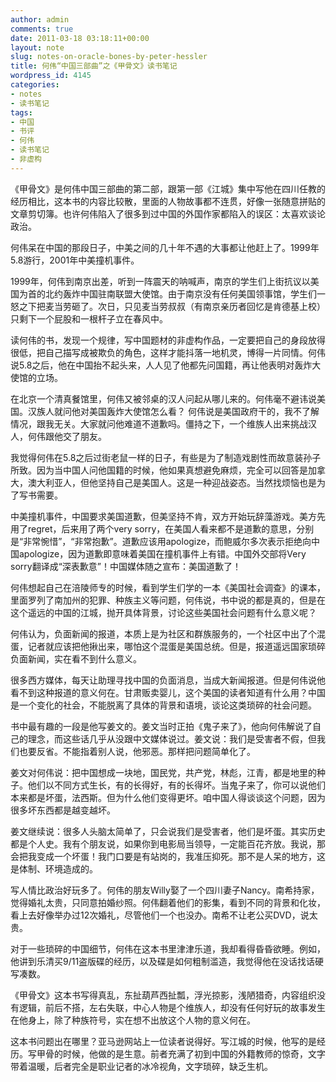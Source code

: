 ```yaml
---
author: admin
comments: true
date: 2011-03-18 03:18:11+00:00
layout: note
slug: notes-on-oracle-bones-by-peter-hessler
title: 何伟“中国三部曲”之《甲骨文》读书笔记
wordpress_id: 4145
categories:
- notes
- 读书笔记
tags:
- 中国
- 书评
- 何伟
- 读书笔记
- 非虚构
---
```


《甲骨文》是何伟中国三部曲的第二部，跟第一部《江城》集中写他在四川任教的经历相比，这本书的内容比较散，里面的人物故事都不连贯，好像一张随意拼贴的文章剪切簿。也许何伟陷入了很多到过中国的外国作家都陷入的误区：太喜欢谈论政治。

何伟呆在中国的那段日子，中美之间的几十年不遇的大事都让他赶上了。1999年5.8游行，2001年中美撞机事件。

1999年，何伟到南京出差，听到一阵震天的呐喊声，南京的学生们上街抗议以美国为首的北约轰炸中国驻南联盟大使馆。由于南京没有任何美国领事馆，学生们一怒之下把麦当劳砸了。次日，只见麦当劳叔叔（有南京亲历者回忆是肯德基上校）只剩下一个屁股和一根杆子立在春风中。

读何伟的书，发现一个规律，写中国题材的非虚构作品，一定要把自己的身段放得很低，把自己描写成被欺负的角色，这样才能抖落一地机灵，博得一片同情。何伟说5.8之后，他在中国抬不起头来，人人见了他都先问国籍，再让他表明对轰炸大使馆的立场。

在北京一个清真餐馆里，何伟又被邻桌的汉人问起从哪儿来的。何伟毫不避讳说美国。汉族人就问他对美国轰炸大使馆怎么看？ 何伟说是美国政府干的，我不了解情况，跟我无关。大家就问他难道不道歉吗。僵持之下，一个维族人出来挑战汉人，何伟跟他交了朋友。

我觉得何伟在5.8之后过街老鼠一样的日子，有些是为了制造戏剧性而故意装孙子所致。因为当中国人问他国籍的时候，他如果真想避免麻烦，完全可以回答是加拿大，澳大利亚人，但他坚持自己是美国人。这是一种迎战姿态。当然找烦恼也是为了写书需要。

中美撞机事件，中国要求美国道歉，但美坚持不肯，双方开始玩辞藻游戏。美方先用了regret，后来用了两个very sorry，在美国人看来都不是道歉的意思，分别是“非常惋惜”，“非常抱歉”。道歉应该用apologize，而鲍威尔多次表示拒绝向中国apologize，因为道歉即意味着美国在撞机事件上有错。中国外交部将Very sorry翻译成“深表歉意”！中国媒体随之宣布：美国道歉了！

何伟想起自己在涪陵师专的时候，看到学生们学的一本《美国社会调查》的课本，里面罗列了南加州的犯罪、种族主义等问题，何伟说，书中说的都是真的，但是在这个遥远的中国的江城，抛开具体背景，讨论这些美国社会问题有什么意义呢？

何伟认为，负面新闻的报道，本质上是为社区和群族服务的，一个社区中出了个混蛋，记者就应该把他揪出来，哪怕这个混蛋是美国总统。但是，报道遥远国家琐碎负面新闻，实在看不到什么意义。 

很多西方媒体，每天让助理寻找中国的负面消息，当成大新闻报道。但是何伟说他看不到这种报道的意义何在。甘肃贩卖婴儿，这个美国的读者知道有什么用？中国是一个变化的社会，不能脱离了具体的背景和语境，谈论这类琐碎的社会问题。 

书中最有趣的一段是他写姜文的。姜文当时正拍《鬼子来了》，他向何伟解说了自己的理念，而这些话几乎从没跟中文媒体说过。姜文说：我们是受害者不假，但我们也要反省。不能指着别人说，他邪恶。那样把问题简单化了。

姜文对何伟说：把中国想成一块地，国民党，共产党，林彪，江青，都是地里的种子。他们以不同方式生长，有的长得好，有的长得坏。当鬼子来了，你可以说他们本来都是坏蛋，法西斯。但为什么他们变得更坏。咱中国人得谈谈这个问题，因为很多坏东西都是越变越坏。

姜文继续说：很多人头脑太简单了，只会说我们是受害者，他们是坏蛋。其实历史都是个人史。我有个朋友说，如果你到电影局当领导，一定能百花齐放。我说，那会把我变成一个坏蛋！我门口要是有站岗的，我准压抑死。那不是人呆的地方，这是体制、环境造成的。

写人情比政治好玩多了。何伟的朋友Willy娶了一个四川妻子Nancy。南希持家，觉得婚礼太贵，只同意拍婚纱照。何伟翻着他们的影集，看到不同的背景和化妆，看上去好像举办过12次婚礼，尽管他们一个也没办。南希不让老公买DVD，说太贵。

对于一些琐碎的中国细节，何伟在这本书里津津乐道，我却看得昏昏欲睡。例如，他讲到乐清买9/11盗版碟的经历，以及碟是如何粗制滥造，我觉得他在没话找话硬写凑数。

《甲骨文》这本书写得真乱，东扯葫芦西扯瓢，浮光掠影，浅陋猎奇，内容组织没有逻辑，前后不搭，左右失联，中心人物是个维族人，却没有任何好玩的故事发生在他身上，除了种族符号，实在想不出放这个人物的意义何在。

这本书问题出在哪里？亚马逊网站上一位读者说得好。写江城的时候，他写的是经历。写甲骨的时候，他做的是生意。前者充满了初到中国的外籍教师的惊奇，文字带着温暖，后者完全是职业记者的冰冷视角，文字琐碎，缺乏生机。
